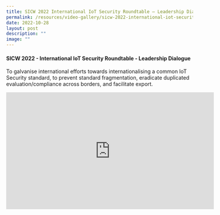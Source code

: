 ```yaml
---
title: SICW 2022 International IoT Security Roundtable – Leadership Dialogue
permalink: /resources/video-gallery/sicw-2022-international-iot-security-roundtable-leadership-dialogue/
date: 2022-10-28
layout: post
description: ""
image: ""
---
```

#### **SICW 2022 - International IoT Security Roundtable - Leadership Dialogue**

To galvanise international efforts towards internationalising a common IoT Security standard, to prevent standard fragmentation, eradicate duplicated evaluation/compliance across borders, and facilitate export.

<iframe allowfullscreen="" allow="accelerometer; autoplay; clipboard-write; encrypted-media; gyroscope; picture-in-picture; web-share" frameborder="0" title="YouTube video player" src="https://www.youtube.com/embed/6sXadReAuVQ" height="315" width="560"></iframe>